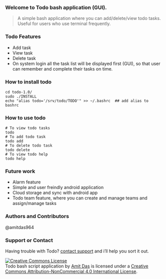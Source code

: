 ### Welcome to Todo bash application (GUI).
> A simple bash application where you can add/delete/view todo tasks. Useful for users who use terminal frequently.

### Todo Features
* Add task
* View task
* Delete task
* On system login all the task list will be displayed first (GUI), so that user can remember and complete their tasks on time.

### How to install todo
    cd todo-1.0/  
    sudo ./INSTALL 
    echo "alias todo='/srv/todo/TODO'" >> ~/.bashrc  ## add alias to bashrc

### How to use todo  
    # To view todo tasks  
    todo  
    # To add todo task  
    todo add  
    # To delete todo task  
    todo delete  
    # To view todo help  
    todo help  


### Future work
- Alarm feature
- Simple and user freindly android application
- Cloud storage and sync with android app
- Todo team feature, where you can create and manage teams and assign/manage tasks

### Authors and Contributors
@amitdas964

### Support or Contact
Having trouble with Todo? [contact support](mailto:amit-das@outlook.com) and i’ll help you sort it out.

<a rel="license" href="http://creativecommons.org/licenses/by-nc/4.0/"><img alt="Creative Commons License" style="border-width:0" src="https://i.creativecommons.org/l/by-nc/4.0/88x31.png" /></a><br /><span xmlns:dct="http://purl.org/dc/terms/" href="http://purl.org/dc/dcmitype/InteractiveResource" property="dct:title" rel="dct:type">Todo bash script application</span> by <a xmlns:cc="http://creativecommons.org/ns#" href="https://github.com/amitdas964" property="cc:attributionName" rel="cc:attributionURL">Amit Das</a> is licensed under a <a rel="license" href="http://creativecommons.org/licenses/by-nc/4.0/">Creative Commons Attribution-NonCommercial 4.0 International License</a>.
